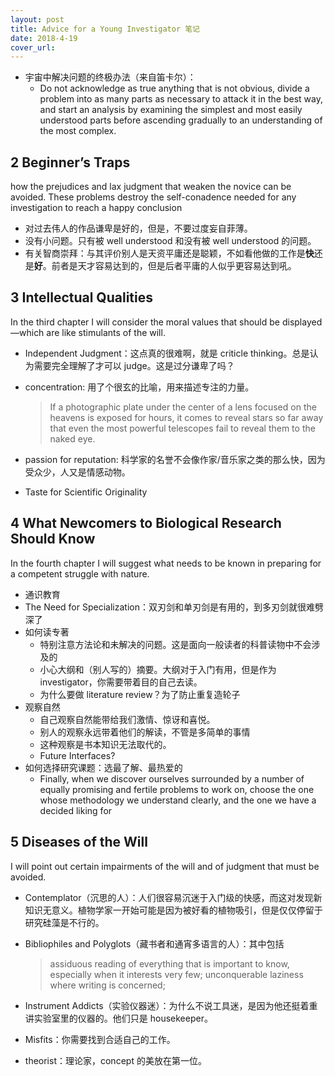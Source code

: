 ```yaml
---
layout: post
title: Advice for a Young Investigator 笔记
date: 2018-4-19
cover_url: 
---
```


- 宇宙中解决问题的终极办法（来自笛卡尔）：
  - Do not acknowledge as true anything that is not obvious, divide a problem into as many parts as necessary to attack it in the best way, and start an analysis by examining the simplest and most easily understood parts before ascending gradually to an understanding of the most complex.

## 2 Beginner’s Traps


how the prejudices and lax judgment that weaken the novice can be avoided. These problems destroy the self-conadence needed for any investigation to reach a happy conclusion

- 对过去伟人的作品谦卑是好的，但是，不要过度妄自菲薄。
- 没有小问题。只有被 well understood 和没有被 well understood 的问题。
- 有关智商崇拜：与其评价别人是天资平庸还是聪颖，不如看他做的工作是**快**还是**好**。前者是天才容易达到的，但是后者平庸的人似乎更容易达到吼。

## 3 Intellectual Qualities


In the third chapter I will consider the moral values that should be displayed—which are like stimulants of the will.

- Independent Judgment：这点真的很难啊，就是 criticle thinking。总是认为需要完全理解了才可以 judge。这是过分谦卑了吗？
- concentration: 用了个很玄的比喻，用来描述专注的力量。

  > If a photographic plate under the center of a lens focused on the heavens is exposed for hours, it comes to reveal stars so far away that even the most powerful telescopes fail to reveal them to the naked eye.

- passion for reputation: 科学家的名誉不会像作家/音乐家之类的那么快，因为受众少，人又是情感动物。
- Taste for Scientific Originality

## 4 What Newcomers to Biological Research Should Know


In the fourth chapter I will suggest what needs to be known in preparing for a competent struggle with nature.

- 通识教育
- The Need for Specialization：双刃剑和单刃剑是有用的，到多刃剑就很难劈深了
- 如何读专著
  - 特别注意方法论和未解决的问题。这是面向一般读者的科普读物中不会涉及的
  - 小心大纲和（别人写的）摘要。大纲对于入门有用，但是作为 investigator，你需要带着目的自己去读。
  - 为什么要做 literature review？为了防止重复造轮子
- 观察自然
  - 自己观察自然能带给我们激情、惊讶和喜悦。
  - 别人的观察永远带着他们的解读，不管是多简单的事情
  - 这种观察是书本知识无法取代的。
  - Future Interfaces?
- 如何选择研究课题：选最了解、最热爱的
  - Finally, when we discover ourselves surrounded by a number of equally promising and fertile problems to work on, choose the one whose methodology we understand clearly, and the one we have a decided liking for

## 5 Diseases of the Will


  I will point out certain impairments of the will and of judgment that must be avoided.

  - Contemplator（沉思的人）：人们很容易沉迷于入门级的快感，而这对发现新知识无意义。植物学家一开始可能是因为被好看的植物吸引，但是仅仅停留于研究硅藻是不行的。
  - Bibliophiles and Polyglots（藏书者和通宵多语言的人）：其中包括

    > assiduous reading of everything that is important to know, especially when it interests very few;
    unconquerable laziness where writing is concerned;

  - Instrument Addicts（实验仪器迷）：为什么不说工具迷，是因为他还挺着重讲实验室里的仪器的。他们只是 housekeeper。
  - Misfits：你需要找到合适自己的工作。
  - theorist：理论家，concept 的美放在第一位。